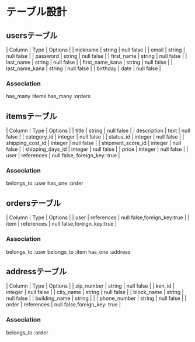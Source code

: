 # テーブル設計

## usersテーブル

| Column          | Type   | Options    |
| nickname        | string | null false |
| email           | string | null false |
| password        | string | null false |
| first_name      | string | null false |
| last_name       | string | null false |
| first_name_kana | string | null false |
| last_name_kana  | string | null false |
| birthday        | date   | null false |

### Association

has_many :items
has_many :orders

## itemsテーブル

| Column            | Type       | Options                       |
| title             | string     | null false                    |
| description       | text       | null false                    |
| category_id       | integer    | null false                    |
| status_id         | integer    | null false                    |
| shipping_cost_id  | integer    | null false                    |
| shipment_score_id | integer    | null false                    |
| shipping_days_id  | integer    | null false                    |
| price             | integer    | null false                    |
| user              | references | null false, foreign_key: true |

### Association

belongs_to :user
has_one :order

## ordersテーブル

| Column | Type       | Options                     |
| user   | references | null false,foreign_key:true |
| item   | references | null false,foreign_key:true |

### Association

belongs_to :user
belongs_to :item
has_one :address

## addressテーブル

| Column        | Type       | Options                      |
| zip_number    | string     | null false                   |
| ken_id        | integer    | null false                   |
| city_name     | string     | null false                   |
| block_name    | string     | null false                   |
| building_name | string     |                              |
| phone_number  | string     | null false                   |
| order         | references | null false,foreign_key: true |

### Association

belongs_to :order